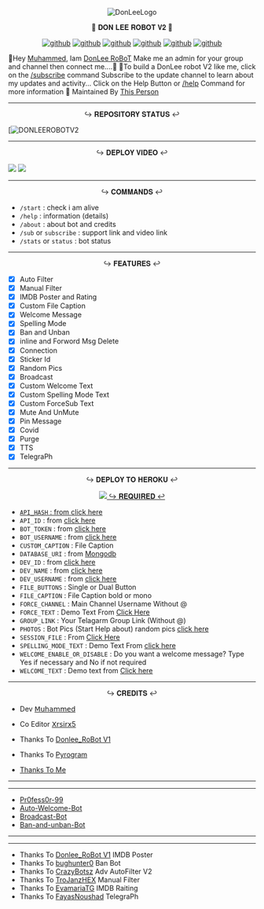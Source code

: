 <p align="center">
<img src="https://github.com/PR0FESS0R-99/DonLee-Robot-V2/blob/Professor-99/DONLEE-ROBOT-V2/DonLee_Robot.jpg" alt="DonLeeLogo">
</p>

<p align="center">
🤖 𝐃𝐎𝐍 𝐋𝐄𝐄 𝐑𝐎𝐁𝐎𝐓 𝐕𝟐 🤖
</p>

<p align="center">
<a href="https://github.com/PR0FESS0R-99/DonLee-Robot-V2/stargazers"><img alt="github" src="https://img.shields.io/github/stars/PR0FESS0R-99/DonLee-Robot-V2?style=flat-square&color=yellow"/></a>
<a href="https://github.com/PR0FESS0R-99/DonLee-Robot-V2/fork"><img alt="github" src="https://img.shields.io/github/forks/PR0FESS0R-99/DonLee-Robot-V2?style=flat-square&color=orange"/></a>
<a href="https://github.com/PR0FESS0R-99/DonLee-Robot-V2"><img alt="github" src="https://img.shields.io/github/repo-size/PR0FESS0R-99/DonLee-Robot-V2?style=flat-square&color=green"/></a>
<a href="https://github.com/PR0FESS0R-99/DonLee-Robot-V2a"><img alt="github" src="https://badges.frapsoft.com/os/v2/open-source.svg?v=103"/></a>
<a href="https://github.com/PR0FESS0R-99/DonLee-Robot-V2/graphs/contributors"><img alt="github" src="https://img.shields.io/github/contributors/PR0FESS0R-99/DonLee-Robot-V2?style=flat-square&color=green"/></a>      
<a href="https://github.com/PR0FESS0R-99/DonLee-Robot-V2/blob/main/LICENSE"><img alt="github" src="https://img.shields.io/badge/License-AGPL-blue"/></a>
</p>

👋Hey <a href="https://telegram.dog/Mrk_YT">Muhammed</a>, Iam <a href="https://telegram.me/Donlee_Robot">DonLee RoBoT</a>
Make me an admin for your group and channel then connect me....🎉
🙂To build a DonLee robot V2 like me, click on the <a href="https://telegram.dog/Donlee_Robot">/subscribe</a> command
Subscribe to the update channel to learn about my updates and activity...
Click on the Help Button or <a href="https://telegram.dog/Donlee_Robot">/help</a> Command for more information
🧒 Maintained By <a href="https://t.me/Mrk_yt">This Person</a>     
   
----

<p align="center">
↪️ 𝐑𝐄𝐏𝐎𝐒𝐈𝐓𝐎𝐑𝐘 𝐒𝐓𝐀𝐓𝐔𝐒 ↩️
</p>

[![DONLEEROBOTV2](https://github-readme-stats.vercel.app/api/pin/?username=PR0FESS0R-99&repo=https://github.com/DeezuzzaDz1988/DonLee-Robot-V2)


----

<p align="center">
↪️ 𝐃𝐄𝐏𝐋𝐎𝐘 𝐕𝐈𝐃𝐄𝐎 ↩️
</p>

<a href="https://youtu.be/NrbMc93aCzA"><img src="https://img.shields.io/badge/How%20To%20Deploy-blue.svg?logo=Youtube"></a>
<a href="https://youtu.be/NrbMc93aCzA"><img src="https://img.shields.io/youtube/views/NrbMc93aCzA?style=social"></a>

----


<p align="center">
↪️ 𝐂𝐎𝐌𝐌𝐀𝐍𝐃𝐒 ↩️
</p>

* `/start` : check i am alive
* `/help` : information (details)
* `/about` : about bot and credits
* `/sub` or `subscribe` : support link and video link
* `/stats` or `status` : bot status
----

<p align="center">
↪️ 𝐅𝐄𝐀𝐓𝐔𝐑𝐄𝐒 ↩️
</p>

- [x] Auto Filter
- [x] Manual Filter
- [x] IMDB Poster and Rating
- [x] Custom File Caption
- [x] Welcome Message
- [x] Spelling Mode
- [x] Ban and Unban
- [x] inline and Forword Msg Delete
- [x] Connection
- [x] Sticker Id
- [x] Random Pics
- [x] Broadcast
- [x] Custom Welcome Text
- [x] Custom Spelling Mode Text
- [x] Custom ForceSub Text
- [x] Mute And UnMute
- [x] Pin Message
- [x] Covid 
- [x] Purge 
- [x] TTS
- [x] TelegraPh
----

<p align="center">
↪️ 𝐃𝐄𝐏𝐋𝐎𝐘 𝐓𝐎 𝐇𝐄𝐑𝐎𝐊𝐔 ↩️
</p>

<p align="center">
<a href="https://youtu.be/NrbMc93aCzA"><img src="https://github.com/DeezuzzaDz1988/DonLee-Robot-V2)
</p>https:/

----

<p align="center">
↪️ 𝐑𝐄𝐐𝐔𝐈𝐑𝐄𝐃 ↩️
</p>

- `API_HASH` : from [click here](https://youtu.be/5eEsvLAKVc0)
- `API_ID` : from [click here](https://youtu.be/5eEsvLAKVc0)
- `BOT_TOKEN` : from [click here](https://youtu.be/cB4UduCcNWs)
- `BOT_USERNAME` : from [click here](https://youtu.be/cB4UduCcNWs)
- `CUSTOM_CAPTION` : File Caption
- `DATABASE_URI` : from [Mongodb](https://youtu.be/gBLTsH-IXr0)
- `DEV_ID` : from [click here](https://Telegram.dog/MT_ID_Bot)
- `DEV_NAME` : from [click here](https://Telegram.dog/MT_ID_Bot)
- `DEV_USERNAME` : from [click here](https://Telegram.dog/MT_ID_Bot)
- `FILE_BUTTONS` : Single or Dual Button
- `FILE_CAPTION` : File Caption bold or mono
- `FORCE_CHANNEL` : Main Channel Username Without @
- `FORCE_TEXT` : Demo Text From [Click Here](https://github.com/PR0FESS0R-99/DonLee-Robot-V2/blob/26510e3ed0cd0bc222f3fb1560925f36e2904ecf/translation.py#L6)
- `GROUP_LINK` : Your Telagarm Group Link (Without @)
- `PHOTOS` : Bot Pics (Start Help about) random pics [click here](https://youtu.be/c-GfUfriP50)
- `SESSION_FILE` : From [Click Here](https://youtu.be/WUN_12-dYOM)
- `SPELLING_MODE_TEXT` : Demo Text From [click here](https://github.com/PR0FESS0R-99/DonLee-Robot-V2/blob/26510e3ed0cd0bc222f3fb1560925f36e2904ecf/translation.py#L17)
- `WELCOME_ENABLE_OR_DISABLE` : Do you want a welcome message? Type Yes if necessary and No if not required
- `WELCOME_TEXT` : Demo text from [Click here](https://github.com/PR0FESS0R-99/DonLee-Robot-V2/blob/26510e3ed0cd0bc222f3fb1560925f36e2904ecf/config.py#L26)

----

<p align="center">
↪️ 𝐂𝐑𝐄𝐃𝐈𝐓𝐒 ↩️
</p>

- Dev  <a href="https://telegram.dog/PR0FESS0R_99">𝖬𝗎𝗁𝖺𝗆𝗆𝖾𝖽</a>
- Co Editor <a href="https://github.com/Xrsirx5">𝖷𝗋𝗌𝗂𝗋𝗑5</a>

- Thanks To [Donlee_RoBot V1](https://github.com/PR0FESS0R-99/DonLee-robot-V1)
- Thanks To [Pyrogram](https://github.com/pyrogram/pyrogram)
- [Thanks To Me ](https://github.com/PR0FESS0R-99)
----
----
* [Pr0fess0r-99](https://github.com/Pr0fess0r-99)
* [Auto-Welcome-Bot](https://github.com/Pr0fess0r-99/Auto-Welcome-Bot)
* [Broadcast-Bot](https://github.com/PR0FESS0R-99/Broadcast-Bot)
* [Ban-and-unban-Bot](https://github.com/PR0FESS0R-99/Ban-and-unBan-Bot)
----
----

* Thanks To [Donlee_RoBot V1](https://github.com/PR0FESS0R-99/DonLee-robot-V1) IMDB Poster
* Thanks To [bughunter0](https://github.com/bughunter0/ban-bot) Ban Bot
* Thanks To [CrazyBotsz](https://github.com/CrazyBotsz/Adv-Auto-Filter-Bot-V2) Adv AutoFilter V2
* Thanks To [TroJanzHEX](https://github.com/TroJanzHEX/Unlimited-Filter-Bot) Manual Filter
* Thanks To [EvamariaTG](https://github.com/EvamariaTG/EvaMaria) IMDB Raiting
* Thanks To [FayasNoushad](https://github.com/FayasNoushad) TelegraPh 
